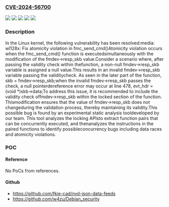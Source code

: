 ### [CVE-2024-56700](https://cve.mitre.org/cgi-bin/cvename.cgi?name=CVE-2024-56700)
![](https://img.shields.io/static/v1?label=Product&message=Linux&color=blue)
![](https://img.shields.io/static/v1?label=Version&message=&color=brightgreen)
![](https://img.shields.io/static/v1?label=Version&message=2.6.39%20&color=brightgreen)
![](https://img.shields.io/static/v1?label=Version&message=e8454ff7b9a4d56f02c095bff12d3c92ef4c7fa6%20&color=brightgreen)
![](https://img.shields.io/static/v1?label=Vulnerability&message=n%2Fa&color=blue)

### Description

In the Linux kernel, the following vulnerability has been resolved:media: wl128x: Fix atomicity violation in fmc_send_cmd()Atomicity violation occurs when the fmc_send_cmd() function is executedsimultaneously with the modification of the fmdev->resp_skb value.Consider a scenario where, after passing the validity check within thefunction, a non-null fmdev->resp_skb variable is assigned a null value.This results in an invalid fmdev->resp_skb variable passing the validitycheck. As seen in the later part of the function, skb = fmdev->resp_skb;when the invalid fmdev->resp_skb passes the check, a null pointerdereference error may occur at line 478, evt_hdr = (void *)skb->data;To address this issue, it is recommended to include the validity check offmdev->resp_skb within the locked section of the function. Thismodification ensures that the value of fmdev->resp_skb does not changeduring the validation process, thereby maintaining its validity.This possible bug is found by an experimental static analysis tooldeveloped by our team. This tool analyzes the locking APIsto extract function pairs that can be concurrently executed, and thenanalyzes the instructions in the paired functions to identify possibleconcurrency bugs including data races and atomicity violations.

### POC

#### Reference
No PoCs from references.

#### Github
- https://github.com/fkie-cad/nvd-json-data-feeds
- https://github.com/w4zu/Debian_security


